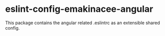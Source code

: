 # eslint-config-emakinacee-angular

This package contains the angular related .eslintrc as an extensible shared config.